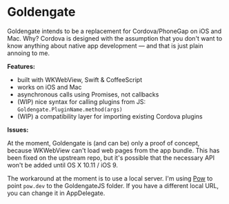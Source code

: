 Goldengate
==========

Goldengate intends to be a replacement for Cordova/PhoneGap on iOS and Mac. Why? Cordova is designed with the assumption that you don't want to know anything about native app development — and that is just plain annoing to me.

**Features:**

- built with WKWebView, Swift & CoffeeScript
- works on iOS and Mac
- asynchronous calls using Promises, not callbacks
- (WIP) nice syntax for calling plugins from JS: `Goldengate.PluginName.method(args)`
- (WIP) a compatibility layer for importing existing Cordova plugins

**Issues:**

At the moment, Goldengate is (and can be) only a proof of concept, because WKWebView can't load web pages from the app bundle. This has been fixed on the upstream repo, but it's possible that the necessary API won't be added until OS X 10.11 / iOS 9.

The workaround at the moment is to use a local server. I'm using [Pow](http://pow.cx) to point `pow.dev` to the GoldengateJS folder. If you have a different local URL, you can change it in AppDelegate.
